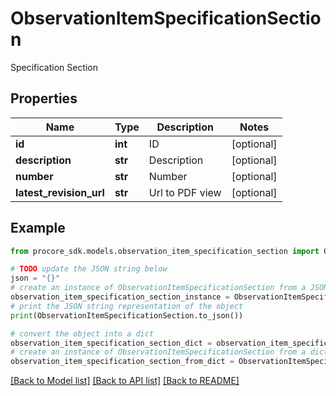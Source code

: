 # ObservationItemSpecificationSection

Specification Section

## Properties

Name | Type | Description | Notes
------------ | ------------- | ------------- | -------------
**id** | **int** | ID | [optional] 
**description** | **str** | Description | [optional] 
**number** | **str** | Number | [optional] 
**latest_revision_url** | **str** | Url to PDF view | [optional] 

## Example

```python
from procore_sdk.models.observation_item_specification_section import ObservationItemSpecificationSection

# TODO update the JSON string below
json = "{}"
# create an instance of ObservationItemSpecificationSection from a JSON string
observation_item_specification_section_instance = ObservationItemSpecificationSection.from_json(json)
# print the JSON string representation of the object
print(ObservationItemSpecificationSection.to_json())

# convert the object into a dict
observation_item_specification_section_dict = observation_item_specification_section_instance.to_dict()
# create an instance of ObservationItemSpecificationSection from a dict
observation_item_specification_section_from_dict = ObservationItemSpecificationSection.from_dict(observation_item_specification_section_dict)
```
[[Back to Model list]](../README.md#documentation-for-models) [[Back to API list]](../README.md#documentation-for-api-endpoints) [[Back to README]](../README.md)


